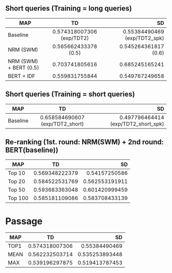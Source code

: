 ## Short queries (Training = long queries)
MAP           | TD  | SD |
--------------|:-----:|-----:|
Baseline    | 0.574318007306 (exp/TDT2) | 0.55384490469 (exp/TDT2_spk) |
NRM (SWM) | 0.565662433378 (0.5) | 0.545264361817 (0.6) |
NRM (SWM) + BERT (0.5) |0.703741805616 | 0.685245165241 |
BERT + IDF | 0.559831755844 | 0.549767249658 |

## Short queries (Training = short queries)
MAP           | TD  | SD |
--------------|:-----:|-----:|
Baseline | 0.658584690607 (exp/TDT2_short)| 0.497796464414 (exp/TDT2_short_spk)|



## Re-ranking (1st. round: NRM(SWM) + 2nd round: BERT(baseline))
MAP           | TD  | SD |
--------------|:-----:|-----:|
Top 10 | 0.569348222379  | 0.54157250586 |
Top 20 | 0.584522531769 | 0.562553191911 |
Top 50 | 0.593683363048 | 0.601420999459 |
Top 100 | 0.585181109086 | 0.583708433139 |


# Passage
MAP           | TD  | SD |
--------------|:-----:|-----:|
TOP1    | 0.574318007306 | 0.55384490469  |
MEAN | 0.562232503714 | 0.535253893448 |
MAX | 0.539196297875 | 0.519413787453 |
